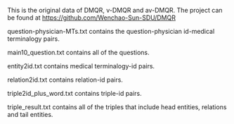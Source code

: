 This is the original data of DMQR, v-DMQR and av-DMQR. The project can be found at https://github.com/Wenchao-Sun-SDU/DMQR

question-physician-MTs.txt contains the question-physician id-medical terminalogy pairs.

main10_question.txt contains all of the questions.

entity2id.txt contains medical terminalogy-id pairs.

relation2id.txt contains relation-id pairs.

triple2id_plus_word.txt contains triple-id pairs.

triple_result.txt contains all of the triples that include head entities, relations and tail entities.
